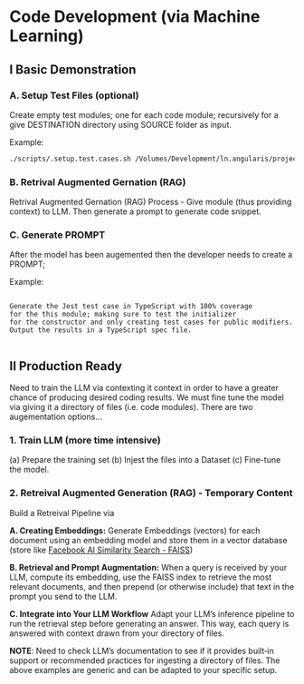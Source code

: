 # Code Development (via Machine Learning)

## I Basic Demonstration

### A. Setup Test Files (optional)
Create empty test modules; one for each code module; recursively for a give DESTINATION directory using SOURCE folder as input.

Example:
```sh
./scripts/.setup.test.cases.sh /Volumes/Development/ln.angularis/projects/core/src/lib /Volumes/Development/ln.angularis/projects/core/src/test
```

### B. Retrival Augmented Gernation (RAG)
Retrival Augmented Gernation (RAG) Process - Give module (thus providing context) to LLM. Then generate a prompt to generate code snippet.

### C. Generate PROMPT
After the model has been augemented then the developer needs to create a PROMPT;

Example:

```text

Generate the Jest test case in TypeScript with 100% coverage
for the this module; making sure to test the initializer
for the constructor and only creating test cases for public modifiers. Output the results in a TypeScript spec file.


```

## II Production Ready

Need to train the LLM via contexting it context in order to have a greater chance of producing desired coding results. We must fine tune the model via giving it a directory of files (i.e. code modules). There are two augementation options...

### 1. Train LLM (more time intensive)
  (a) Prepare the training set
  (b) Injest the files into a Dataset
  (c) Fine-tune the model.

### 2. Retreival Augmented Generation (RAG) - Temporary Content
Build a Retreival Pipeline via

  **A. Creating Embeddings:** Generate Embeddings (vectors) for each document using an embedding model and store them in a vector database (store like [Facebook AI Similarity Search - FAISS](https://github.com/facebookresearch/faiss))

  **B. Retrieval and Prompt Augmentation:** When a query is received by your LLM, compute its embedding, use the FAISS index to retrieve the most relevant documents, and then prepend (or otherwise include) that text in the prompt you send to the LLM.

  **C. Integrate into Your LLM Workflow**
    Adapt your LLM’s inference pipeline to run the retrieval step before generating an answer. This way, each query is answered with context drawn from your directory of files.

**NOTE**: Need to check LLM’s documentation to see if it provides built‑in support or recommended practices for ingesting a directory of files. The above examples are generic and can be adapted to your specific setup.

